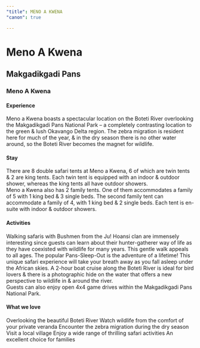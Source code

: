 ```yaml
---
"title": MENO A KWENA
"canon": true

---
```


# Meno A Kwena
## Makgadikgadi Pans
### Meno A Kwena

#### Experience
Meno a Kwena boasts a spectacular location on the Boteti River overlooking the Makgadikgadi Pans National Park – a completely contrasting location to the green &amp; lush Okavango Delta region.
The zebra migration is resident here for much of the year, &amp; in the dry season there is no other water around, so the Boteti River becomes the magnet for wildlife.

#### Stay
There are 8 double safari tents at Meno a Kwena, 6 of which are twin tents &amp; 2 are king tents.  Each twin tent is equipped with an indoor &amp; outdoor shower, whereas the king tents all have outdoor showers.  
Meno a Kwena also has 2 family tents.  One of them accommodates a family of 5 with 1 king bed &amp; 3 single beds.  The second family tent can accommodate a family of 4, with 1 king bed &amp; 2 single beds.  Each tent is en-suite with indoor &amp; outdoor showers.

#### Activities
Walking safaris with Bushmen from the Ju! Hoansi clan are immensely interesting since guests can learn about their hunter-gatherer way of life as they have coexisted with wildlife for many years.  This gentle walk appeals to all ages.
The popular Pans-Sleep-Out is the adventure of a lifetime!  This unique safari experience will take your breath away as you fall asleep under the African skies. 
A 2-hour boat cruise along the Boteti River is ideal for bird lovers &amp; there is a photographic hide on the water that offers a new perspective to wildlife in &amp; around the river.  
Guests can also enjoy open 4x4 game drives within the Makgadikgadi Pans National Park.


#### What we love
Overlooking the beautiful Boteti River
Watch wildlife from the comfort of your private veranda
Encounter the zebra migration during the dry season
Visit a local village
Enjoy a wide range of thrilling safari activities
An excellent choice for families